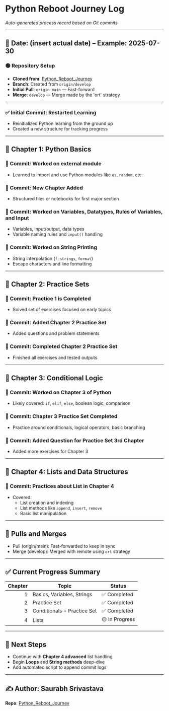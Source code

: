 # Python Reboot Journey Log
_Auto-generated process record based on Git commits_

---

## 📅 Date: (insert actual date) – Example: 2025-07-30

### 🟢 Repository Setup
- **Cloned from**: [Python_Reboot_Journey](https://github.com/ersaurabhsri/Python_Reboot_Journey.git)
- **Branch**: Created from `origin/develop`
- **Initial Pull**: `origin main` — Fast-forward
- **Merge**: `develop` — Merge made by the 'ort' strategy

---

### ✅ Initial Commit: Restarted Learning
- Reinitialized Python learning from the ground up
- Created a new structure for tracking progress

---

## 📘 Chapter 1: Python Basics

### 🔹 Commit: Worked on external module
- Learned to import and use Python modules like `os`, `random`, etc.

### 🔹 Commit: New Chapter Added
- Structured files or notebooks for first major section

### 🔹 Commit: Worked on Variables, Datatypes, Rules of Variables, and Input
- Variables, input/output, data types
- Variable naming rules and `input()` handling

### 🔹 Commit: Worked on String Printing
- String interpolation (`f-strings`, `format`)
- Escape characters and line formatting

---

## 📘 Chapter 2: Practice Sets

### 🔹 Commit: Practice 1 is Completed
- Solved set of exercises focused on early topics

### 🔹 Commit: Added Chapter 2 Practice Set
- Added questions and problem statements

### 🔹 Commit: Completed Chapter 2 Practice Set
- Finished all exercises and tested outputs

---

## 📘 Chapter 3: Conditional Logic

### 🔹 Commit: Worked on Chapter 3 of Python
- Likely covered: `if`, `elif`, `else`, boolean logic, comparison

### 🔹 Commit: Chapter 3 Practice Set Completed
- Practice around conditionals, logical operators, basic branching

### 🔹 Commit: Added Question for Practice Set 3rd Chapter
- Added more exercises for Chapter 3

---

## 📘 Chapter 4: Lists and Data Structures

### 🔹 Commit: Practices about List in Chapter 4
- Covered:
  - List creation and indexing
  - List methods like `append`, `insert`, `remove`
  - Basic list manipulation

---

## 🔄 Pulls and Merges

- Pull (origin/main): Fast-forwarded to keep in sync
- Merge (develop): Merged with remote using `ort` strategy

---

## ✅ Current Progress Summary

| Chapter | Topic                         | Status         |
|--------:|-------------------------------|----------------|
| 1       | Basics, Variables, Strings    | ✅ Completed    |
| 2       | Practice Set                  | ✅ Completed    |
| 3       | Conditionals + Practice Set   | ✅ Completed    |
| 4       | Lists                         | 🟡 In Progress  |

---

## 📌 Next Steps

- Continue with **Chapter 4 advanced** list handling
- Begin **Loops** and **String methods** deep-dive
- Add automated script to append commit logs

---

## ✍️ Author: Saurabh Srivastava  
**Repo**: [Python_Reboot_Journey](https://github.com/ersaurabhsri/Python_Reboot_Journey)

